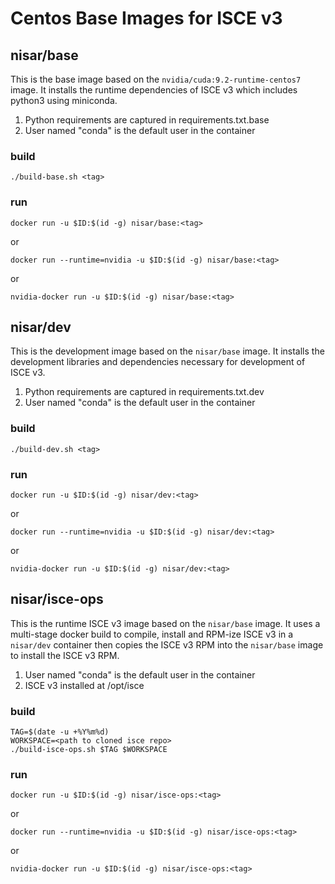 # Centos Base Images for ISCE v3

## nisar/base
This is the base image based on the `nvidia/cuda:9.2-runtime-centos7` image. It installs the runtime dependencies of ISCE v3 which includes python3 using miniconda.

1. Python requirements are captured in requirements.txt.base
2. User named "conda" is the default user in the container

### build
```
./build-base.sh <tag>
```

### run
```
docker run -u $ID:$(id -g) nisar/base:<tag>
```
or
```
docker run --runtime=nvidia -u $ID:$(id -g) nisar/base:<tag>
```
or
```
nvidia-docker run -u $ID:$(id -g) nisar/base:<tag>
```

## nisar/dev
This is the development image based on the `nisar/base` image. It installs the development libraries and dependencies necessary for development of ISCE v3.

1. Python requirements are captured in requirements.txt.dev
2. User named "conda" is the default user in the container

### build
```
./build-dev.sh <tag>
```

### run
```
docker run -u $ID:$(id -g) nisar/dev:<tag>
```
or
```
docker run --runtime=nvidia -u $ID:$(id -g) nisar/dev:<tag>
```
or
```
nvidia-docker run -u $ID:$(id -g) nisar/dev:<tag>
```

## nisar/isce-ops
This is the runtime ISCE v3 image based on the `nisar/base` image. It uses a multi-stage docker build to compile, install and RPM-ize ISCE v3 in a `nisar/dev` container then copies the ISCE v3 RPM into the `nisar/base` image to install the ISCE v3 RPM.

1. User named "conda" is the default user in the container
2. ISCE v3 installed at /opt/isce

### build
```
TAG=$(date -u +%Y%m%d)
WORKSPACE=<path to cloned isce repo>
./build-isce-ops.sh $TAG $WORKSPACE
```

### run
```
docker run -u $ID:$(id -g) nisar/isce-ops:<tag>
```
or
```
docker run --runtime=nvidia -u $ID:$(id -g) nisar/isce-ops:<tag>
```
or
```
nvidia-docker run -u $ID:$(id -g) nisar/isce-ops:<tag>
```

